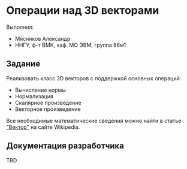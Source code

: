 ﻿# Операции над 3D векторами

Выполнил:

 - Мясников Александр
 - ННГУ, ф-т ВМК, каф. МО ЭВМ, группа 86м1

## Задание

Реализовать класс 3D векторов с поддержкой основных операций:

 - Вычисление нормы
 - Нормализация
 - Скалярное произведение
 - Векторное произведение


Все необходимые математические сведения можно найти в статье
["Вектор"][vector] на сайте Wikipedia.

## Документация разработчика

TBD

<!-- LINKS -->

[vector]: http://ru.wikipedia.org/wiki%2F%D0%92%D0%B5%D0%BA%D1%82%D0%BE%D1%80_(%D0%B3%D0%B5%D0%BE%D0%BC%D0%B5%D1%82%D1%80%D0%B8%D1%8F)
